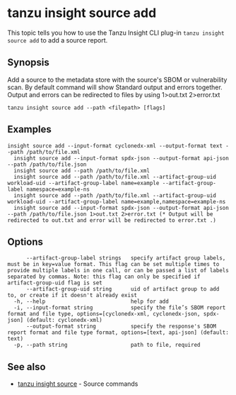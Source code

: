 # tanzu insight source add

This topic tells you how to use the Tanzu Insight CLI plug-in 
`tanzu insight source add` to add a source report.

## <a id='synopsis'></a>Synopsis

Add a source to the metadata store with the source's SBOM or vulnerability scan. By default command will show Standard output and errors together. Output and errors can be redirected to files by using 1>out.txt 2>error.txt

```console
tanzu insight source add --path <filepath> [flags]
```

## <a id='examples'></a>Examples

```console
insight source add --input-format cyclonedx-xml --output-format text --path /path/to/file.xml
  insight source add --input-format spdx-json --output-format api-json --path /path/to/file.json
  insight source add --path /path/to/file.xml
  insight source add --path /path/to/file.xml --artifact-group-uid workload-uid --artifact-group-label name=example --artifact-group-label namespace=example-ns
  insight source add --path /path/to/file.xml --artifact-group-uid workload-uid --artifact-group-label name=example,namespace=example-ns
  insight source add --input-format spdx-json --output-format api-json --path /path/to/file.json 1>out.txt 2>error.txt (* Output will be redirected to out.txt and error will be redirected to error.txt .)
```

## <a id='options'></a>Options

```console
      --artifact-group-label strings   specify artifact group labels, must be in key=value format. This flag can be set multiple times to provide multiple labels in one call, or can be passed a list of labels separated by commas. Note: this flag can only be specified if artifact-group-uid flag is set
      --artifact-group-uid string      uid of artifact group to add to, or create if it doesn't already exist
  -h, --help                           help for add
  -i, --input-format string            specify the file’s SBOM report format and file type, options=[cyclonedx-xml, cyclonedx-json, spdx-json] (default: cyclonedx-xml)
      --output-format string           specify the response's SBOM report format and file type format, options=[text, api-json] (default: text)
  -p, --path string                    path to file, required
```

## <a id='see-also'></a>See also

* [tanzu insight source](tanzu_insight_source.hbs.md)	 - Source commands
